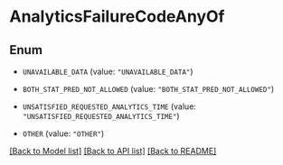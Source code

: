 # AnalyticsFailureCodeAnyOf

## Enum


* `UNAVAILABLE_DATA` (value: `"UNAVAILABLE_DATA"`)

* `BOTH_STAT_PRED_NOT_ALLOWED` (value: `"BOTH_STAT_PRED_NOT_ALLOWED"`)

* `UNSATISFIED_REQUESTED_ANALYTICS_TIME` (value: `"UNSATISFIED_REQUESTED_ANALYTICS_TIME"`)

* `OTHER` (value: `"OTHER"`)


[[Back to Model list]](../README.md#documentation-for-models) [[Back to API list]](../README.md#documentation-for-api-endpoints) [[Back to README]](../README.md)


